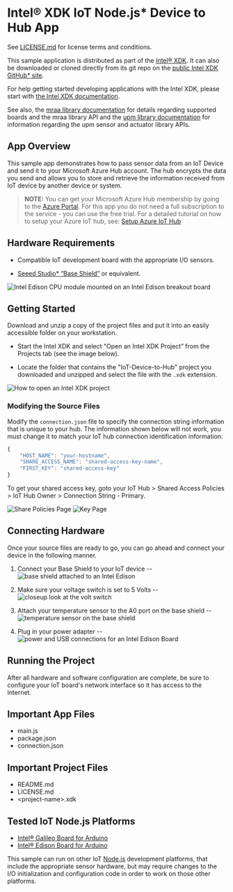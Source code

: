 Intel® XDK IoT Node.js\* Device to Hub App
==========================================

See [LICENSE.md](LICENSE.md) for license terms and conditions.

This sample application is distributed as part of the
[Intel® XDK](http://xdk.intel.com). It can also be downloaded
or cloned directly from its git repo on the
[public Intel XDK GitHub\* site](https://github.com/gomobile).

For help getting started developing applications with the
Intel XDK, please start with
[the Intel XDK documentation](https://software.intel.com/en-us/xdk/docs).

See also, the
[mraa library documentation](https://iotdk.intel.com/docs/master/mraa/index.html)
for details regarding supported boards and the mraa library API and the
[upm library documentation](https://iotdk.intel.com/docs/master/upm/) for
information regarding the upm sensor and actuator library APIs.

App Overview
------------

This sample app demonstrates how to pass sensor data from an IoT Device and
send it to your Microsoft Azure Hub account. The hub  encrypts the data you
send and allows you to store and retrieve the information received from IoT
device by another device or system.

> **NOTE:** You can get your Microsoft Azure Hub membership by going to the
> [Azure Portal](https://portal.azure.com). For this app you do not need a full
> subscription to the service - you can use the free trial. For a detailed
> tutorial on how to setup your Azure IoT hub, see:
> [Setup Azure IoT Hub](https://github.com/Azure/azure-iot-sdks/blob/master/doc/setup_iothub.md)

Hardware Requirements
---------------------

* Compatible IoT development board with the appropriate I/O sensors.

* [Seeed Studio\* “Base Shield”](https://www.seeedstudio.com/item_detail.html?p_id=1855)
  or equivalent.

![Intel Edison CPU module mounted on an Intel Edison breakout board](/img/breakoutBoard.JPG)

Getting Started
---------------

Download and unzip a copy of the project files and put it into an easily
accessible folder on your workstation.

* Start the Intel XDK and select "Open an Intel XDK Project” from the Projects
  tab (see the image below).

* Locate the folder that contains the "IoT-Device-to-Hub" project you downloaded
  and unzipped and select the file with the `.xdk` extension.

![How to open an Intel XDK project](/img/projectExamp.png)

### Modifying the Source Files

Modify the `connection.json` file to specify the connection string information
that is unique to your hub. The information shown below will not work, you must
change it to match your IoT hub connection identification information:

```JavaScript
{
    "HOST_NAME": "your-hostname",
    "SHARE_ACCESS_NAME": "shared-access-key-name",
    "FIRST_KEY": "shared-access-key"
}
```

To get your shared access key, goto your IoT Hub > Shared Access Policies >
IoT Hub Owner > Connection String - Primary.

![Share Policies Page](/img/sharedAccess.png)
![Key Page](/img/key.png)

Connecting Hardware
-------------------

Once your source files are ready to go, you can go ahead and connect your
device in the following manner.

1. Connect your Base Shield to your IoT device --
   ![base shield attached to an Intel Edison](/img/fullDiagram.JPG)

2. Make sure your voltage switch is set to 5 Volts --
   ![closeup look at the volt switch](/img/voltSwitch.JPG)

3. Attach your temperature sensor to the A0 port on the base shield --
   ![temperature sensor on the base shield](/img/sensors.JPG)

4. Plug in your power adapter --
   ![power and USB connections for an Intel Edison Board](/img/cords.JPG)

Running the Project
-------------------

After all hardware and software configuration are complete, be sure to
configure your IoT board's network interface so it has access to the Internet.

Important App Files
-------------------

* main.js
* package.json
* connection.json

Important Project Files
-----------------------

* README.md
* LICENSE.md
* \<project-name\>.xdk

Tested IoT Node.js Platforms
----------------------------

* [Intel® Galileo Board for Arduino](http://intel.com/galileo)
* [Intel® Edison Board for Arduino](http://intel.com/edison)

This sample can run on other IoT [Node.js](http://nodejs.org) development
platforms, that include the appropriate sensor hardware, but may require
changes to the I/O initialization and configuration code in order to work on
those other platforms.
